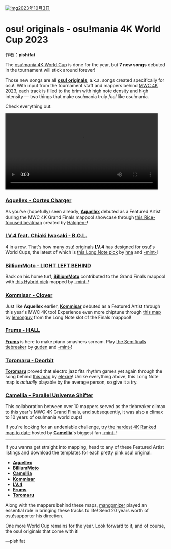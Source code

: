 [![img](https://i.ppy.sh/2c599f8ef010307562c66fbe17a553ca142304ec/68747470733a2f2f6f73752e7070792e73682f77696b692f696d616765732f7368617265642f6e6577732f62616e6e6572732f66656174757265642d6172746973742e6a7067)2023年10月3日](https://osu.ppy.sh/home/news/2023-10-03-osu-originals-osu-mania-4k-world-cup-2023)

# osu! originals - osu!mania 4K World Cup 2023

作者：**pishifat**

The [osu!mania 4K World Cup](https://osu.ppy.sh/wiki/en/Tournaments/MWC/2023_4K) is done for the year, but **7 new songs** debuted in the tournament will stick around forever!

Those new songs are all [**osu! originals**](https://osu.ppy.sh/wiki/en/osu!_originals), a.k.a. songs created specifically for osu!. With input from the tournament staff and mappers behind [MWC 4K 2023](https://osu.ppy.sh/wiki/en/Tournaments/MWC/2023_4K), each track is filled to the brim with high note density and high intensity — two things that make osu!mania truly *feel* like osu!mania.

Check everything out:

<video width="95%" controls="" style="box-sizing: border-box; display: inline-block; vertical-align: baseline; max-width: 100%;" src="https://assets.ppy.sh/media/news/mwc-4k-2023-originals.mp4"></video>

### [Aquellex - Cortex Charger](https://osu.ppy.sh/beatmapsets/2062236)

As you've (hopefully) seen already, [**Aquellex**](https://osu.ppy.sh/beatmaps/artists/380) debuted as a Featured Artist during the MWC 4K Grand Finals mappool showcase through [this Rice-focused beatmap](https://osu.ppy.sh/beatmapsets/2062236) created by [Halogen-](https://osu.ppy.sh/users/169992)!

<audio><source src="https://assets.ppy.sh/artists/380/Songs/Aquellex%20-%20Cortex%20Charger.mp3" type="audio/mpeg">Your browser does not support the audio element.</audio>

### [LV.4 feat. Chiaki Iwasaki - B.O.L.](https://osu.ppy.sh/beatmapsets/2055265)

4 in a row. That's how many osu! originals [**LV.4**](https://osu.ppy.sh/beatmaps/artists/214) has designed for osu!'s World Cups, the latest of which is [this Long Note pick](https://osu.ppy.sh/beatmapsets/2055265) by [hna](https://osu.ppy.sh/users/2235750) and [-mint-](https://osu.ppy.sh/users/8976576)!

<audio><source src="https://assets.ppy.sh/artists/214/Songs/LV.4_feat._Chiaki_Iwasaki_-_B.O.L..mp3" type="audio/mpeg">Your browser does not support the audio element.</audio>

### [BilliumMoto - LIGHT LEFT BEHIND](https://osu.ppy.sh/beatmapsets/2062241)

Back on his home turf, [**BilliumMoto**](https://osu.ppy.sh/beatmaps/artists/38) contributed to the Grand Finals mappool with [this Hybrid pick](https://osu.ppy.sh/beatmapsets/2062241) mapped by [-mint-](https://osu.ppy.sh/users/8976576)!

<audio><source src="https://assets.ppy.sh/artists/38/Songs/BilliumMoto_-_LIGHT_LEFT_BEHIND.mp3" type="audio/mpeg">Your browser does not support the audio element.</audio>

### [Kommisar - Clover](https://osu.ppy.sh/beatmapsets/2058816)

Just like **Aquellex** earlier, [**Kommisar**](https://osu.ppy.sh/beatmaps/artists/379) debuted as a Featured Artist through this year's MWC 4K too! Experience even more chiptune through [this map](https://osu.ppy.sh/beatmapsets/2058816) by [lemonguy](https://osu.ppy.sh/users/4693052) from the Long Note slot of the Finals mappool!

<audio><source src="https://assets.ppy.sh/artists/379/Songs/Kommisar%20-%20Clover.mp3" type="audio/mpeg">Your browser does not support the audio element.</audio>

### [Frums - HALL](https://osu.ppy.sh/beatmapsets/2055332)

[**Frums**](https://osu.ppy.sh/beatmaps/artists/68) is here to make piano smashers scream. Play [the Semifinals tiebreaker](https://osu.ppy.sh/beatmapsets/2055332) by [guden](https://osu.ppy.sh/users/11626065) and [-mint-](https://osu.ppy.sh/users/8976576)!

<audio><source src="https://assets.ppy.sh/artists/68/Songs/Frums_-_HALL.mp3" type="audio/mpeg">Your browser does not support the audio element.</audio>

### [Toromaru - Deorbit](https://osu.ppy.sh/beatmapsets/2048064)

[**Toromaru**](https://osu.ppy.sh/beatmaps/artists/279) proved that electro jazz fits rhythm games yet again through the song behind [this map](https://osu.ppy.sh/beatmapsets/2048064) by [elexire](https://osu.ppy.sh/users/9206093)! Unlike everything above, this Long Note map is *actually* playable by the average person, so give it a try.

<audio><source src="https://assets.ppy.sh/artists/279/Songs/Toromaru_-_Deorbit.mp3" type="audio/mpeg">Your browser does not support the audio element.</audio>

### [Camellia - Parallel Universe Shifter](https://osu.ppy.sh/beatmapsets/2062263)

This collaboration between over 10 mappers served as the tiebreaker climax to this year's MWC 4K Grand Finals, and subsequently, it was also a climax to 10 years of osu!mania world cups!

If you're looking for an undeniable challenge, try [the hardest 4K Ranked map to date](https://osu.ppy.sh/beatmapsets/2062263) hosted by [**Camellia**](https://osu.ppy.sh/beatmaps/artists/31)'s biggest fan [-mint-](https://osu.ppy.sh/users/8976576)!

<audio><source src="https://assets.ppy.sh/artists/31/Songs/Camellia_-_Parallel_Universe_Shifter.mp3" type="audio/mpeg">Your browser does not support the audio element.</audio>

------

If you wanna get straight into mapping, head to any of these Featured Artist listings and download the templates for each pretty pink osu! original:

- [**Aquellex**](https://osu.ppy.sh/beatmaps/artists/380)
- [**BilliumMoto**](https://osu.ppy.sh/beatmaps/artists/38)
- [**Camellia**](https://osu.ppy.sh/beatmaps/artists/31)
- [**Kommisar**](https://osu.ppy.sh/beatmaps/artists/379)
- [**LV.4**](https://osu.ppy.sh/beatmaps/artists/214)
- [**Frums**](https://osu.ppy.sh/beatmaps/artists/68)
- [**Toromaru**](https://osu.ppy.sh/beatmaps/artists/279)

Along with the mappers behind these maps, [mangomizer](https://osu.ppy.sh/users/1893718) played an essential role in bringing these tracks to life! Send 20 years worth of osu!supporter his direction.

One more World Cup remains for the year. Look forward to it, and of course, the osu! originals that come with it!

—pishifat